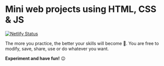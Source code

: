 # Mini web projects using HTML, CSS & JS
[![Netlify Status](https://api.netlify.com/api/v1/badges/f5a2673d-4c7b-4816-9107-eeb790a4b6ee/deploy-status)](https://app.netlify.com/sites/gifted-lamport-41ddf7/deploys)

The more you practice, the better your skills will become 💪. You are free to modify, save, share, use or do whatever you want.

**Experiment and have fun!** 😉


